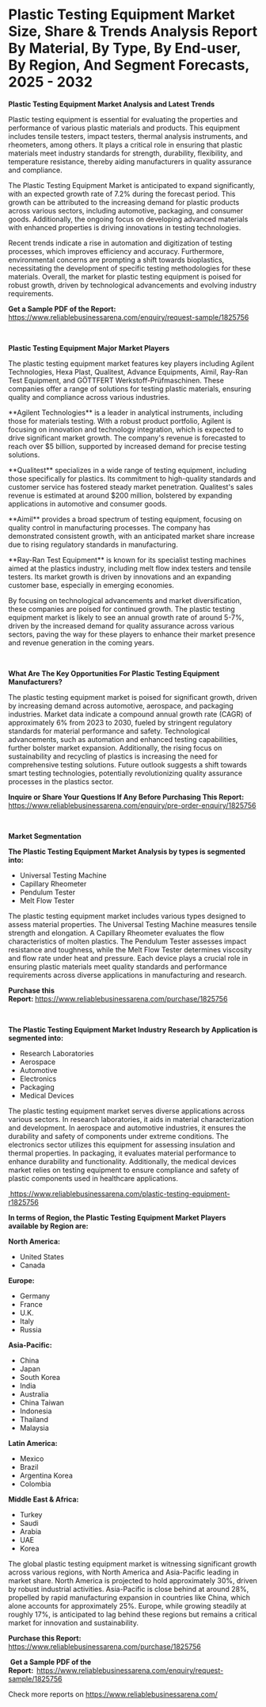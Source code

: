 <p><h1>Plastic Testing Equipment Market Size, Share & Trends Analysis Report By Material, By Type, By End-user, By Region, And Segment Forecasts, 2025 - 2032</h1></p><p><strong>Plastic Testing Equipment Market Analysis and Latest Trends</strong></p>
<p><p>Plastic testing equipment is essential for evaluating the properties and performance of various plastic materials and products. This equipment includes tensile testers, impact testers, thermal analysis instruments, and rheometers, among others. It plays a critical role in ensuring that plastic materials meet industry standards for strength, durability, flexibility, and temperature resistance, thereby aiding manufacturers in quality assurance and compliance.</p><p>The Plastic Testing Equipment Market is anticipated to expand significantly, with an expected growth rate of 7.2% during the forecast period. This growth can be attributed to the increasing demand for plastic products across various sectors, including automotive, packaging, and consumer goods. Additionally, the ongoing focus on developing advanced materials with enhanced properties is driving innovations in testing technologies. </p><p>Recent trends indicate a rise in automation and digitization of testing processes, which improves efficiency and accuracy. Furthermore, environmental concerns are prompting a shift towards bioplastics, necessitating the development of specific testing methodologies for these materials. Overall, the market for plastic testing equipment is poised for robust growth, driven by technological advancements and evolving industry requirements.</p></p>
<p><strong>Get a Sample PDF of the Report:&nbsp;</strong> <a href="https://www.reliablebusinessarena.com/enquiry/request-sample/1825756?utm_campaign=3497&utm_medium=2&utm_source=Github&utm_content=ia&utm_term=09042025&utm_id=plastic-testing-equipment">https://www.reliablebusinessarena.com/enquiry/request-sample/1825756</a></p>
<p>&nbsp;</p>
<p><strong>Plastic Testing Equipment Major Market Players</strong></p>
<p><p>The plastic testing equipment market features key players including Agilent Technologies, Hexa Plast, Qualitest, Advance Equipments, Aimil, Ray-Ran Test Equipment, and GÖTTFERT Werkstoff-Prüfmaschinen. These companies offer a range of solutions for testing plastic materials, ensuring quality and compliance across various industries.</p><p>**Agilent Technologies** is a leader in analytical instruments, including those for materials testing. With a robust product portfolio, Agilent is focusing on innovation and technology integration, which is expected to drive significant market growth. The company's revenue is forecasted to reach over $5 billion, supported by increased demand for precise testing solutions.</p><p>**Qualitest** specializes in a wide range of testing equipment, including those specifically for plastics. Its commitment to high-quality standards and customer service has fostered steady market penetration. Qualitest's sales revenue is estimated at around $200 million, bolstered by expanding applications in automotive and consumer goods.</p><p>**Aimil** provides a broad spectrum of testing equipment, focusing on quality control in manufacturing processes. The company has demonstrated consistent growth, with an anticipated market share increase due to rising regulatory standards in manufacturing. </p><p>**Ray-Ran Test Equipment** is known for its specialist testing machines aimed at the plastics industry, including melt flow index testers and tensile testers. Its market growth is driven by innovations and an expanding customer base, especially in emerging economies.</p><p>By focusing on technological advancements and market diversification, these companies are poised for continued growth. The plastic testing equipment market is likely to see an annual growth rate of around 5-7%, driven by the increased demand for quality assurance across various sectors, paving the way for these players to enhance their market presence and revenue generation in the coming years.</p></p>
<p>&nbsp;</p>
<p><strong>What Are The Key Opportunities For Plastic Testing Equipment Manufacturers?</strong></p>
<p><p>The plastic testing equipment market is poised for significant growth, driven by increasing demand across automotive, aerospace, and packaging industries. Market data indicate a compound annual growth rate (CAGR) of approximately 6% from 2023 to 2030, fueled by stringent regulatory standards for material performance and safety. Technological advancements, such as automation and enhanced testing capabilities, further bolster market expansion. Additionally, the rising focus on sustainability and recycling of plastics is increasing the need for comprehensive testing solutions. Future outlook suggests a shift towards smart testing technologies, potentially revolutionizing quality assurance processes in the plastics sector.</p></p>
<p><strong>Inquire or Share Your Questions If Any Before Purchasing This Report:</strong> <a href="https://www.reliablebusinessarena.com/enquiry/pre-order-enquiry/1825756?utm_campaign=3497&utm_medium=2&utm_source=Github&utm_content=ia&utm_term=09042025&utm_id=plastic-testing-equipment">https://www.reliablebusinessarena.com/enquiry/pre-order-enquiry/1825756</a></p>
<p>&nbsp;</p>
<p><strong>Market Segmentation</strong></p>
<p><strong>The Plastic Testing Equipment Market Analysis by types is segmented into:</strong></p>
<p><ul><li>Universal Testing Machine</li><li>Capillary Rheometer</li><li>Pendulum Tester</li><li>Melt Flow Tester</li></ul></p>
<p><p>The plastic testing equipment market includes various types designed to assess material properties. The Universal Testing Machine measures tensile strength and elongation. A Capillary Rheometer evaluates the flow characteristics of molten plastics. The Pendulum Tester assesses impact resistance and toughness, while the Melt Flow Tester determines viscosity and flow rate under heat and pressure. Each device plays a crucial role in ensuring plastic materials meet quality standards and performance requirements across diverse applications in manufacturing and research.</p></p>
<p><strong>Purchase this Report:&nbsp;</strong><a href="https://www.reliablebusinessarena.com/purchase/1825756?utm_campaign=3497&utm_medium=2&utm_source=Github&utm_content=ia&utm_term=09042025&utm_id=plastic-testing-equipment">https://www.reliablebusinessarena.com/purchase/1825756</a></p>
<p>&nbsp;</p>
<p><strong>The Plastic Testing Equipment Market Industry Research by Application is segmented into:</strong></p>
<p><ul><li>Research Laboratories</li><li>Aerospace</li><li>Automotive</li><li>Electronics</li><li>Packaging</li><li>Medical Devices</li></ul></p>
<p><p>The plastic testing equipment market serves diverse applications across various sectors. In research laboratories, it aids in material characterization and development. In aerospace and automotive industries, it ensures the durability and safety of components under extreme conditions. The electronics sector utilizes this equipment for assessing insulation and thermal properties. In packaging, it evaluates material performance to enhance durability and functionality. Additionally, the medical devices market relies on testing equipment to ensure compliance and safety of plastic components used in healthcare applications.</p></p>
<p><a href="https://www.reliablebusinessarena.com/plastic-testing-equipment-r1825756?utm_campaign=3497&utm_medium=2&utm_source=Github&utm_content=ia&utm_term=09042025&utm_id=plastic-testing-equipment">&nbsp;https://www.reliablebusinessarena.com/plastic-testing-equipment-r1825756</a></p>
<p><strong>In terms of Region, the Plastic Testing Equipment Market Players available by Region are:</strong></p>
<p>
    <p> <strong> North America: </strong>
        <ul>
            <li>United States</li>
            <li>Canada</li>
        </ul>
        </p> 
    <p> <strong> Europe: </strong>
        <ul>
            <li>Germany</li>
            <li>France</li>
            <li>U.K.</li>
            <li>Italy</li>
            <li>Russia</li>
        </ul>
        </p> 
    <p> <strong> Asia-Pacific: </strong>
        <ul>
            <li>China</li>
            <li>Japan</li>
            <li>South Korea</li>
            <li>India</li>
            <li>Australia</li>
            <li>China Taiwan</li>
            <li>Indonesia</li>
            <li>Thailand</li>
            <li>Malaysia</li>
        </ul>
        </p> 
    <p> <strong> Latin America: </strong>
        <ul>
            <li>Mexico</li>
            <li>Brazil</li>
            <li>Argentina Korea</li>
            <li>Colombia</li>
        </ul>
        </p> 
    <p> <strong> Middle East & Africa: </strong>
        <ul>
            <li>Turkey</li>
            <li>Saudi</li>
            <li>Arabia</li>
            <li>UAE</li>
            <li>Korea</li>
        </ul>
    </p>
    </p>
<p><p>The global plastic testing equipment market is witnessing significant growth across various regions, with North America and Asia-Pacific leading in market share. North America is projected to hold approximately 30%, driven by robust industrial activities. Asia-Pacific is close behind at around 28%, propelled by rapid manufacturing expansion in countries like China, which alone accounts for approximately 25%. Europe, while growing steadily at roughly 17%, is anticipated to lag behind these regions but remains a critical market for innovation and sustainability.</p></p>
<p><strong>Purchase this Report: </strong><a href="https://www.reliablebusinessarena.com/purchase/1825756?utm_campaign=3497&utm_medium=2&utm_source=Github&utm_content=ia&utm_term=09042025&utm_id=plastic-testing-equipment">https://www.reliablebusinessarena.com/purchase/1825756</a></p>
<p>&nbsp;<strong>Get a Sample PDF of the Report:&nbsp;&nbsp;</strong><a href="https://www.reliablebusinessarena.com/enquiry/request-sample/1825756?utm_campaign=3497&utm_medium=2&utm_source=Github&utm_content=ia&utm_term=09042025&utm_id=plastic-testing-equipment">https://www.reliablebusinessarena.com/enquiry/request-sample/1825756</a></p>
<p><strong></strong></p>
<p>Check more reports on <a href="https://www.reliablebusinessarena.com/?utm_campaign=3497&utm_medium=2&utm_source=Github&utm_content=ia&utm_term=09042025&utm_id=plastic-testing-equipment">https://www.reliablebusinessarena.com/</a></p>